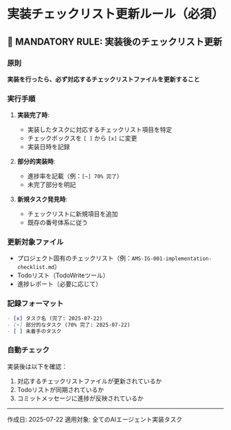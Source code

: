 # 実装チェックリスト更新ルール（必須）

## 🚨 MANDATORY RULE: 実装後のチェックリスト更新

### 原則
**実装を行ったら、必ず対応するチェックリストファイルを更新すること**

### 実行手順
1. **実装完了時**: 
   - 実装したタスクに対応するチェックリスト項目を特定
   - チェックボックスを `[ ]` から `[x]` に変更
   - 実装日時を記録

2. **部分的実装時**:
   - 進捗率を記載（例：`[~] 70% 完了`）
   - 未完了部分を明記

3. **新規タスク発見時**:
   - チェックリストに新規項目を追加
   - 既存の番号体系に従う

### 更新対象ファイル
- プロジェクト固有のチェックリスト（例：`AMS-IG-001-implementation-checklist.md`）
- Todoリスト（TodoWriteツール）
- 進捗レポート（必要に応じて）

### 記録フォーマット
```markdown
- [x] タスク名 (完了: 2025-07-22)
- [~] 部分的なタスク (70% 完了: 2025-07-22)
- [ ] 未着手のタスク
```

### 自動チェック
実装後は以下を確認：
1. 対応するチェックリストファイルが更新されているか
2. Todoリストが同期されているか
3. コミットメッセージに進捗が反映されているか

---
作成日: 2025-07-22
適用対象: 全てのAIエージェント実装タスク